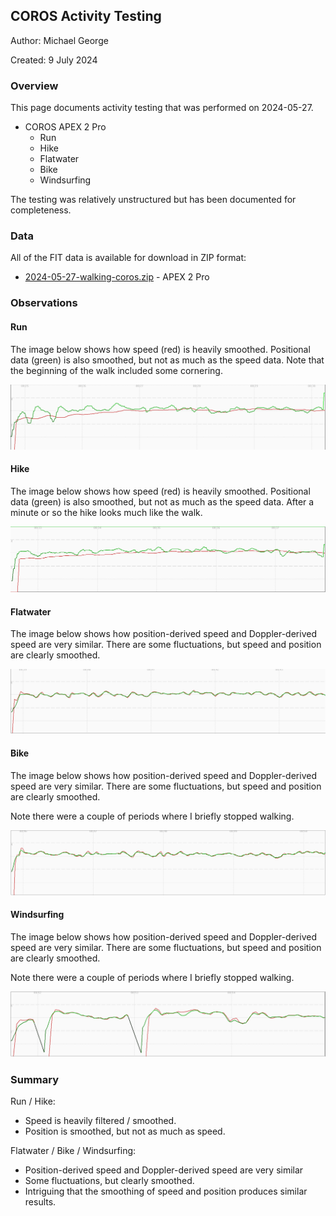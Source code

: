 ## COROS Activity Testing

Author: Michael George

Created: 9 July 2024



### Overview

This page documents activity testing that was performed on 2024-05-27.

- COROS APEX 2 Pro
  - Run
  - Hike
  - Flatwater
  - Bike
  - Windsurfing

The testing was relatively unstructured but has been documented for completeness.



### Data

All of the FIT data is available for download in ZIP format:

- [2024-05-27-walking-coros.zip](2024-05-27-walking-coros.zip) - APEX 2 Pro



### Observations

#### Run

The image below shows how speed (red) is heavily smoothed. Positional data (green) is also smoothed, but not as much as the speed data. Note that the beginning of the walk included some cornering.

![run](img/1-run.png)



#### Hike

The image below shows how speed (red) is heavily smoothed. Positional data (green) is also smoothed, but not as much as the speed data. After a minute or so the hike looks much like the walk.

![hike](img/2-hike.png)



#### Flatwater

The image below shows how position-derived speed and Doppler-derived speed are very similar. There are some fluctuations, but speed and position are clearly smoothed.

![flatwater](img/3-flatwater.png)



#### Bike

The image below shows how position-derived speed and Doppler-derived speed are very similar. There are some fluctuations, but speed and position are clearly smoothed.

Note there were a couple of periods where I briefly stopped walking.

![bike](img/4-bike.png)



####  Windsurfing

The image below shows how position-derived speed and Doppler-derived speed are very similar. There are some fluctuations, but speed and position are clearly smoothed.

Note there were a couple of periods where I briefly stopped walking.

![windsurfing](img/5-windsurfing.png)



### Summary

Run / Hike:

- Speed is heavily filtered / smoothed.
- Position is smoothed, but not as much as speed.

Flatwater / Bike / Windsurfing:

- Position-derived speed and Doppler-derived speed are very similar
- Some fluctuations, but clearly smoothed.
- Intriguing that the smoothing of speed and position produces similar results.